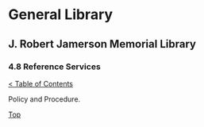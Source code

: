 <head>
	<link rel="stylesheet" type="text/css" href="../main.css">
</head>

[0]: ../README.md
[4.8]: reference-services.md

# General Library
## J. Robert Jamerson Memorial Library
### 4.8 Reference Services
[< Table of Contents][0]

Policy and Procedure.

[Top][4.8]